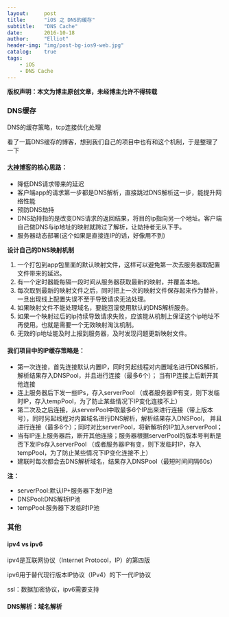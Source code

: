 ```yaml
---
layout:     post
title:      "iOS 之 DNS的缓存"
subtitle:   "DNS Cache"
date:       2016-10-18
author:     "Elliot"
header-img: "img/post-bg-ios9-web.jpg"
catalog:    true
tags:
    - iOS
    - DNS Cache
---
```


**版权声明：本文为博主原创文章，未经博主允许不得转载**

### DNS缓存

DNS的缓存策略，tcp连接优化处理

看了一篇DNS缓存的博客，想到我们自己的项目中也有和这个机制，于是整理了一下

#### [大神博客](http://mrpeak.cn/ios/2016/01/22/dnsmapping)的核心思路：

- 降低DNS请求带来的延迟
- 客户端app的请求第一步都是DNS解析，直接跳过DNS解析这一步，能提升网络性能
- 预防DNS劫持
- DNS劫持指的是改变DNS请求的返回结果，将目的ip指向另一个地址。客户端自己做DNS与ip地址的映射就跨过了解析，让劫持者无从下手。
- 服务器动态部署(这个如果是直接连IP的话，好像用不到)

**设计自己的DNS映射机制**

1. 一个打包到app包里面的默认映射文件，这样可以避免第一次去服务器取配置文件带来的延迟。
2. 有一个定时器能每隔一段时间从服务器获取最新的映射，并覆盖本地。
3. 每次取到最新的映射文件之后，同时把上一次的映射文件保存起来作为替补，一旦出现线上配置失误不至于导致请求无法处理。
4. 如果映射文件不能处理域名，要能回滚使用默认的DNS解析服务。
5. 如果一个映射过后的ip持续导致请求失败，应该能从机制上保证这个ip地址不再使用。也就是需要一个无效映射淘汰机制。
6. 无效的ip地址能及时上报到服务器，及时发现问题更新映射文件。


#### 我们项目中的IP缓存策略是：

- 第一次连接，首先连接默认内置IP，同时另起线程对内置域名进行DNS解析，解析结果存入DNSPool，并且进行连接（最多6个）；
当有IP连接上后断开其他连接
- 连上服务器后下发一些IPs，存入serverPool
（或者服务器IP有变，则下发临时IP，存入tempPool，为了防止某些情况下IP变化连接不上）
- 第二次及之后连接，从serverPool中取最多6个IP出来进行连接（带上版本号），同时另起线程对内置域名进行DNS解析，解析结果存入DNSPool，
并且进行连接（最多6个）；同时对比serverPool，将新解析的IP加入serverPool；
- 当有IP连上服务器后，断开其他连接；服务器根据serverPool的版本号判断是否下发IPs存入serverPool
（或者服务器IP有变，则下发临时IP，存入tempPool，为了防止某些情况下IP变化连接不上）
- 建联时每次都会去DNS解析域名，结果存入DNSPool（最短时间间隔60s）

**注：**
- serverPool:默认IP+服务器下发IP池   
- DNSPool:DNS解析IP池   
- tempPool:服务器下发临时IP池

### 其他

#### ipv4 vs ipv6

ipv4是互联网协议（Internet Protocol，IP）的第四版

ipv6用于替代现行版本IP协议（IPv4）的下一代IP协议

ssl：数据加密协议，ipv6需要支持

#### DNS解析：域名解析
